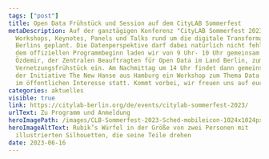 ```yaml
---
tags: ["post"]
title: Open Data Frühstück und Session auf dem CityLAB Sommerfest
metaDescription: Auf der ganztägigen Konferenz "CityLAB Sommerfest 2023" sind
  Workshops, Keynotes, Panels und Talks rund um die digitale Transformation
  Berlins geplant. Die Datenperspektive darf dabei natürlich nicht fehlen. Vor
  dem offiziellen Programmbeginn laden wir von 9 Uhr- 10 Uhr gemeinsam mit Betül
  Özdemir, der Zentralen Beauftragten für Open Data im Land Berlin, zum
  Vernetzungsfrühstück ein. Am Nachmittag um 14 Uhr findet dann gemeinsam mit
  der Initiative The New Hanse aus Hamburg ein Workshop zum Thema Data Sharing
  im öffentlichen Interesse statt. Kommt vorbei, wir freuen uns auf euch!
categories: aktuelles
visible: true
link: https://citylab-berlin.org/de/events/citylab-sommerfest-2023/
urlText: Zu Programm und Anmeldung
heroImagePath: /images/CLB-Sommerfest-2023-Sched-mobileicon-1024x1024px-02.jpg
heroImageAltText: Rubik’s Würfel in der Größe von zwei Personen mit
  illustrierten Silhouetten, die seine Teile drehen
date: 2023-06-16
---
```

